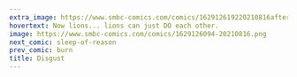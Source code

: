 ```yaml
---
extra_image: https://www.smbc-comics.com/comics/162912619220210816after.png
hovertext: Now lions... lions can just DO each other.
image: https://www.smbc-comics.com/comics/1629126094-20210816.png
next_comic: sleep-of-reason
prev_comic: burn
title: Disgust
---
```


